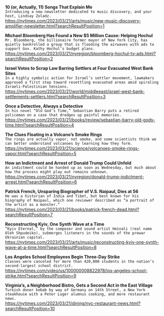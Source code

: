 **10 (or, Actually, 11) Songs That Explain Me**\
`Introducing a new newsletter dedicated to music discovery, and your host, Lindsay Zoladz.`\
https://nytimes.com/2023/03/21/arts/music/new-music-discovery-amplifier-newsletter.html?searchResultPosition=1

**Michael Bloomberg Has Found a New $5 Million Cause: Helping Hochul**\
`Mr. Bloomberg, the billionaire former mayor of New York City, has quietly bankrolled a group that is flooding the airwaves with ads to support Gov. Kathy Hochul’s budget plans.`\
https://nytimes.com/2023/03/21/nyregion/bloomberg-hochul-tv-ads.html?searchResultPosition=2

**Israel Votes to Scrap Law Barring Settlers at Four Evacuated West Bank Sites**\
`In a highly symbolic action for Israel’s settler movement, lawmakers approved a first step toward resettling evacuated areas amid spiraling Israeli-Palestinian tensions.`\
https://nytimes.com/2023/03/21/world/middleeast/israel-west-bank-settlements-settlers.html?searchResultPosition=3

**Once a Detective, Always a Detective**\
`In his novel “Old God’s Time,” Sebastian Barry puts a retired policeman on a case that dredges up painful memories.`\
https://nytimes.com/2023/03/21/books/review/sebastian-barry-old-gods-time.html?searchResultPosition=4

**The Clues Floating in a Volcano’s Smoke Rings**\
`The rings are actually vapor, not smoke, and some scientists think we can better understand volcanoes by learning how they form.`\
https://nytimes.com/2023/03/21/science/volcanoes-smoke-rings-vapor.html?searchResultPosition=5

**How an Indictment and Arrest of Donald Trump Could Unfold**\
`An indictment could be handed up as soon as Wednesday, but much about how the process might play out remains unknown.`\
https://nytimes.com/2023/03/21/nyregion/donald-trump-indictment-arrest.html?searchResultPosition=6

**Patrick French, Unsparing Biographer of V.S. Naipaul, Dies at 56**\
`He was a historian of India and Tibet, but best known for his biography of Naipaul, which one reviewer described as “a portrait of the artist as a monster.”`\
https://nytimes.com/2023/03/21/books/patrick-french-dead.html?searchResultPosition=7

**Reconstructing Kyiv, One Synth Wave at a Time**\
`“Kyiv Eternal,” by the composer and sound artist Heinali (real name Oleh Shpudeiko), submerges listeners in the sounds of the prewar Ukrainian capital.`\
https://nytimes.com/2023/03/21/arts/music/reconstructing-kyiv-one-synth-wave-at-a-time.html?searchResultPosition=8

**Los Angeles School Employees Begin Three-Day Strike**\
`Classes were canceled for more than 420,000 students in the nation’s second-largest school district.`\
https://nytimes.com/video/us/100000008822978/los-angeles-school-strike.html?searchResultPosition=9

**Virginia’s, a Neighborhood Bistro, Gets a Second Act in the East Village**\
`Turkish doner kebab by way of Germany on 14th Street, a New York steakhouse with a Peter Luger alumnus cooking, and more restaurant news.`\
https://nytimes.com/2023/03/21/dining/nyc-restaurant-news.html?searchResultPosition=10

